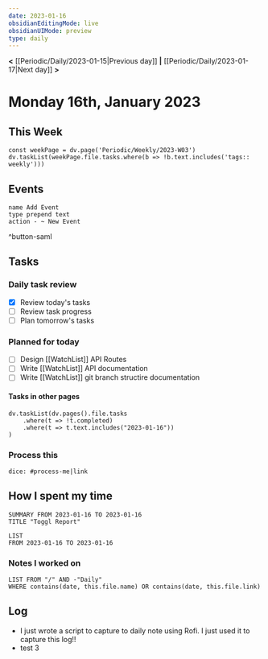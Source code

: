 ```yaml
---
date: 2023-01-16
obsidianEditingMode: live
obsidianUIMode: preview
type: daily
---
```


**<** [[Periodic/Daily/2023-01-15|Previous day]] **|** [[Periodic/Daily/2023-01-17|Next day]] **>**

# Monday 16th, January 2023

## This Week

```dataviewjs
const weekPage = dv.page('Periodic/Weekly/2023-W03')
dv.taskList(weekPage.file.tasks.where(b => !b.text.includes('tags:: weekly')))
```

## Events
```button
name Add Event
type prepend text
action - ~ New Event
```
^button-saml

## Tasks

### Daily task review
- [x] Review today's tasks
- [ ] Review task progress
- [ ] Plan tomorrow's tasks

### Planned for today
- [ ] Design [[WatchList]] API Routes
- [ ] Write [[WatchList]] API documentation
- [ ] Write [[WatchList]] git branch structire documentation

#### Tasks in other pages
```dataviewjs
dv.taskList(dv.pages().file.tasks
	.where(t => !t.completed)
	.where(t => t.text.includes("2023-01-16"))
)
```

### Process this
`dice: #process-me|link`

## How I spent my time

```toggl
SUMMARY FROM 2023-01-16 TO 2023-01-16
TITLE "Toggl Report"
```

```toggl
LIST
FROM 2023-01-16 TO 2023-01-16
```

### Notes I worked on

```dataview
LIST FROM "/" AND -"Daily"
WHERE contains(date, this.file.name) OR contains(date, this.file.link)
```

## Log
- I just wrote a script to capture to daily note using Rofi. I just used it to capture this log!!
- test 3
